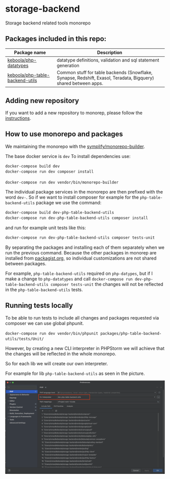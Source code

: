 # storage-backend
Storage backend related tools monorepo

## Packages included in this repo:

| Package name                                                     | Description                                                                                                     |
|-------------------------------------------------------------------|-----------------------------------------------------------------------------------------------------------------|
| [keboola/php-datatypes](https://github.com/keboola/php-datatypes) | datatype definitions, validation and sql statement generation                                                   |
| [keboola/php-table-backend-utils](https://github.com/keboola/php-table-backend-utils) | Common stuff for table backends (Snowflake, Synapse, Redshift, Exasol, Teradata, Bigquery) shared between apps. |


## Adding new repository
If you want to add a new repository to monorep, please follow the [instructions](adopt-new-repository.md).

## How to use monorepo and packages
We maintaining the monorepo with the [symplify/monorepo-builder](https://github.com/symplify/monorepo-builder).

The base docker service is `dev`
To install dependencies use: 

```bash
docker-compose build dev
docker-compose run dev composer install

docker-compose run dev vendor/bin/monorepo-builder
```

The individual package services in the monorepo are then prefixed with the word `dev-`.
So if we want to install composer for example for the `php-table-backend-utils` package we use the command:

```bash
docker-compose build dev-php-table-backend-utils
docker-compose run dev-php-table-backend-utils composer install
```

and run for example unit tests like this:

```bash
docker-compose run dev-php-table-backend-utils composer tests-unit
```

By separating the packages and installing each of them separately when we run the previous command.
Because the other packages in monorep are installed from [packagist.org](https://packagist.org/),
so individual customizations are not shared between packages.

For example, `php-table-backend-utils` required on `php-datypes`, but if I make a change to `php-datatypes` and 
call `docker-compose run dev-php-table-backend-utils composer tests-unit` the changes will not be reflected in the `php-table-backend-utils` tests.


## Running tests locally

To be able to run tests to include all changes and packages requested via composer we can use global phpunit.

`docker-compose run dev vendor/bin/phpunit packages/php-table-backend-utils/tests/Unit/`

However, by creating a new CLI interpreter in PHPStorm we will achieve that the changes will be reflected in the whole monorepo.

So for each lib we will create our own interpreter.

For example for lib `php-table-backend-utils` as seen in the picture.

![Cli interpreter in phpstorm](cli-interpreter-table-utils.png?raw=true "Cli interpreter in phpstorm")